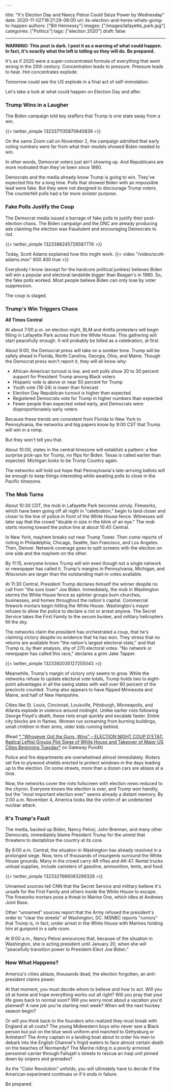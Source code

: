 

	---
title: "It\'s Election Day and Nancy Pelosi Could Seize Power by Wednesday"
date: 2020-11-02T16:21:28-06:00
url: its-election-and-heres-whats-going-to-happen
authors: ["Bill Hennessy"]
images: ["/images/lafayette_park.jpg"]
categories: ["Politics"]
tags: ["election 2020"]
draft: false

---
**WARNING: This post is dark. I post it as a warning of what could happen. In fact, it's exactly what the left is telling us they will do. Be prepared.**

It's as if 2020 were a super-concentrated formula of everything that went wrong in the 20th century. Concentration leads to pressure. Pressure leads to heat. Hot concentrates explode. 

Tomorrow could see the US explode in a final act of self-immolation. 

Let's take a look at what could happen on Election Day and after. 

### Trump Wins in a Laugher

The Biden campaign told key staffers that Trump is one state away from a win. 

{{< twitter_simple  1323371135870840839 >}}

On the same Zoom call on November 2, the campaign admitted that early voting numbers were far from what their models showed Biden needed to win. 

In other words, Democrat voters just ain't showing up. And Republicans are more motivated than they've been since 1860. 

Democrats and the media already know Trump is going to win. They've expected this for a long time. Polls that showed Biden with an impossible lead were fake. But they were not designed to discourage Trump voters. The counterfeit polls had a far more sinister purpose.

### Fake Polls Justify the Coup

The Democrat media issued a barrage of fake polls to justify their post-election chaos. The Biden campaign and the DNC are already producing ads claiming the election was fraudulent and encouraging Democrats to riot. 

{{< twitter_simple  1323388245728587776 >}}

Today, Scott Adams explained how this might work. 
{{< video "/video/scott-adams.mov" 600 400 true >}}

Everybody I know (except for the hardcore political junkies) believes Biden will win a popular and electoral landslide bigger than Reagan's in 1980. So, the fake polls worked. Most people believe Biden can only lose by voter suppression. 

The coup is staged.

### Trump's Win Triggers Chaos

**All Times Central**

At about 7:00 p.m. on election night, BLM and Antifa protesters will begin filling in Lafayette Park across from the White House. This gathering will start peacefully enough. It will probably be billed as a celebration, at first. 

About 9:00, the Democrat press will take on a somber tone. Trump will be safely ahead in Florida, North Carolina, Georgia,  Ohio, and Maine. Though the Democrat press won't report it, they will all know why:

* African-American turnout is low, and exit polls show 20 to 30 percent support for President Trump among Black voters
* Hispanic vote is above or near 50 percent for Trump
* Youth vote (18-24) is lower than forecast
* Election Day Republican turnout is higher than expected
* Registered Democrats vote for Trump in higher numbers than expected
* Fewer people than expected voted early, and Democrats were disproportionately early voters

Because these trends are consistent from Florida to New York to Pennsylvania, the networks and big papers know by 9:00 CST that Trump will win in a romp. 

But they won't tell you that. 

About 10:00, states in the central timezone will establish a pattern: a few surprise pick-ups for Trump, no flips for Biden. Texas is called earlier than expected. Michigan looks to be Trump Country again. 

The networks will hold out hope that Pennsylvania's late-arriving ballots will be enough to keep things interesting while awaiting polls to close in the Pacific timezone. 

### The Mob Turns

About 10:30 CDT, the mob in Lafayette Park becomes unruly. Fireworks, which have been going off all night in "celebration," begin to land closer and closer to the line of police in front of the White House fence. Witnesses will later say that the crowd "double in size in the blink of an eye." The mob starts moving toward the police line at about 10:40 Central. 

In New York, mayhem breaks out near Trump Tower. Then come reports of rioting in Philadelphia, Chicago, Seattle, San Francisco, and Los Angeles. Then, Denver. Network coverage goes to split screens with the election on one side and the mayhem on the other. 

By 11:15, everyone knows Trump will win even though not a single network or newspaper has called it. Trump's margins in Pennsylvania, Michigan, and Wisconsin are larger than the outstanding mail-in votes available. 

At 11:30 Central, President Trump declares himself the winner despite no call from "the sore loser" Joe Biden. Immediately, the mob in Washington storms the White House fence as splinter groups burn churches, businesses, and homes throughout the nation's capital. Commercial firework mortars begin hitting the White House. Washington's mayor refuses to allow the police to declare a riot or arrest anyone. The Secret Service takes the First Family to the secure bunker, and military helicopters fill the sky. 

The networks claim the president has orchestrated a coup, that he's claiming victory despite no evidence that he has won. They stress that no returns are available from "the nation's largest electoral state," and that Trump is, by their analysis, shy of 270 electoral votes. "No network or newspaper has called this race," declares a grim Jake Tapper. 

{{< twitter_simple  1323392035127255043 >}}

Meanwhile, Trump's margin of victory only seems to grow. While the networks refuse to update electoral vote totals, Trump holds two to eight-point advantages in all the swing states with well over 90 percent of the precincts counted. Trump also appears to have flipped Minnesota and Maine, and half of New Hampshire. 

Cities like St. Louis, Cincinnati, Louisville, Pittsburgh, Minneapolis, and Atlanta explode in violence around midnight. Unlike earlier riots following George Floyd's death, these riots erupt quickly and escalate faster. Entire city blocks are in flames. Women run screaming from burning buildings, small children in their arms, older kids running behind. 

(Read [* "Whosever Got the Guns, Wins" – ELECTION NIGHT COUP D'ETAT: Radical Leftist Groups Plot Siege of White House and Takeover of Major US Cities Beginning Tuesday*](https://www.thegatewaypundit.com/2020/11/whosever-got-guns-wins-election-night-coup-detat-radical-leftist-groups-plot-siege-white-house-takeover-major-us-cities-beginning-tuesday/) on Gateway Pundit)

Police and fire departments are overwhelmed almost immediately. Rioters set fire to plywood shields erected to protect windows in the days leading up to the election. On some streets, more than a dozen cars are ablaze at a time. 

Now, the networks cover the riots fullscreen with election news reduced to the chyron. Everyone knows the election is over, and Trump won handily, but the "most important election ever" seems already a  distant memory. By 2:00 a.m. November 4, America looks like the victim of an undetected nuclear attack. 

### It's Trump's Fault

The media, backed up Biden, Nancy Pelosi, John Brennan, and many other Democrats, immediately blame President Trump for the unrest that threatens to destabilize the country at its core. 

By 8:00 a.m. Central, the situation in Washington has already resolved in a prolonged siege. Now, tens of thousands of insurgents surround the White House grounds. Many in the crowd carry AR rifles and AK-47. Rental trucks unload supplies, include canisters of gasoline, ammunition, tents, and food. 

{{< twitter_simple  1323327666083299328 >}}

Unnamed sources tell CNN that the Secret Service and military believe it's unsafe for the First Family and others inside the White House to escape. The fireworks mortars pose a threat to Marine One, which idles at Andrews Joint Base. 

Other "unnamed" sources report that the Army refused the president's order to "clear the streets" of Washington, DC. MSNBC reports "rumors" that Trump is, in fact, under arrest in the White House with Marines holding him at gunpoint in a safe room. 

At 9:00 a.m., Nancy Pelosi announces that, because of the situation in Washington, she is acting president until January 20, when she will "peacefully transition power to President-Elect Joe Biden." 

### Now What Happens?

America's cities ablaze, thousands dead, the election forgotten, an anti-president claims power. 

At that moment, you must decide whom to believe and how to act. Will you sit at home and hope everything works out all right? Will you pray that your life goes back to normal soon? Will you worry most about a vacation you'd planned? A new job you're starting next week? When will the next hockey season begin? 

Or will you think back to the founders who realized they must break with England at all costs? The young Midwestern boys who never saw a Black person but put on the blue wool uniform and marched to Gettysburg or Antietam? The Army captain in a landing boat about to order his men to debark into the English Channel's frigid waters to face almost certain death on the beaches of Normandy? The Marine riding in a poorly armored personnel carrier through Fallujah's streets to rescue an Iraqi unit pinned down by snipers and grenades? 

As the "Color Revolution" unfolds, you will ultimately have to decide if the American experiment continues or if it ends in failure. 

Be prepared. 

